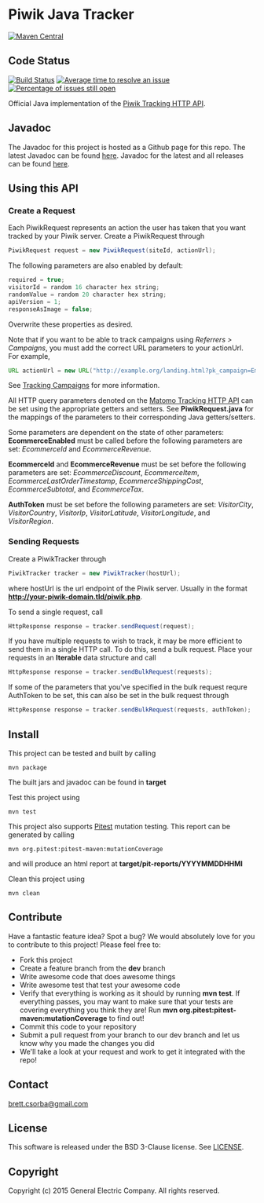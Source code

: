 Piwik Java Tracker
================
[![Maven Central](https://maven-badges.herokuapp.com/maven-central/org.piwik.java.tracking/piwik-java-tracker/badge.svg?style=flat)](https://maven-badges.herokuapp.com/maven-central/org.piwik.java.tracking/piwik-java-tracker)
## Code Status
[![Build Status](https://travis-ci.org/matomo-org/piwik-java-tracker.svg?branch=master)](https://travis-ci.org/matomo-org/piwik-java-tracker)<!--[![Coverage Status](https://coveralls.io/repos/piwik/piwik-java-tracker/badge.svg?branch=master&service=github)](https://coveralls.io/github/piwik/piwik-java-tracker?branch=master)-->
[![Average time to resolve an issue](http://isitmaintained.com/badge/resolution/matomo-org/piwik-java-tracker.svg)](http://isitmaintained.com/project/matomo-org/piwik-java-tracker "Average time to resolve an issue")
[![Percentage of issues still open](http://isitmaintained.com/badge/open/matomo-org/piwik-java-tracker.svg)](http://isitmaintained.com/project/matomo-org/piwik-java-tracker "Percentage of issues still open")

Official Java implementation of the [Piwik Tracking HTTP API](https://developer.matomo.org/api-reference/tracking-api).

## Javadoc
The Javadoc for this project is hosted as a Github page for this repo.  The latest Javadoc can be found [here](https://matomo-org.github.io/piwik-java-tracker/javadoc/HEAD/index.html).  Javadoc for the latest and all releases can be found [here](https://matomo-org.github.io/piwik-java-tracker/javadoc/index.html).

## Using this API
### Create a Request
Each PiwikRequest represents an action the user has taken that you want tracked by your Piwik server.  Create a PiwikRequest through
```java
PiwikRequest request = new PiwikRequest(siteId, actionUrl);
```

The following parameters are also enabled by default:

```java
required = true;
visitorId = random 16 character hex string;
randomValue = random 20 character hex string;
apiVersion = 1;
responseAsImage = false;
```

Overwrite these properties as desired.

Note that if you want to be able to track campaigns using <em>Referrers &gt; Campaigns</em>, you must add the correct URL parameters to your actionUrl.  For example, 
```java
URL actionUrl = new URL("http://example.org/landing.html?pk_campaign=Email-Nov2011&pk_kwd=LearnMore");
```
See [Tracking Campaigns](https://matomo.org/docs/tracking-campaigns/) for more information. 

All HTTP query parameters denoted on the [Matomo Tracking HTTP API](https://developer.matomo.org/api-reference/tracking-api) can be set using the appropriate getters and setters.  See <strong>PiwikRequest.java</strong> for the mappings of the parameters to their corresponding Java getters/setters.

Some parameters are dependent on the state of other parameters:
<strong>EcommerceEnabled</strong> must be called before the following parameters are set:  <em>EcommerceId</em> and <em>EcommerceRevenue</em>.

<strong>EcommerceId</strong> and <strong>EcommerceRevenue</strong> must be set before the following parameters are set:  <em>EcommerceDiscount</em>, <em>EcommerceItem</em>, <em>EcommerceLastOrderTimestamp</em>, <em>EcommerceShippingCost</em>, <em>EcommerceSubtotal</em>, and <em>EcommerceTax</em>.

<strong>AuthToken</strong> must be set before the following parameters are set:  <em>VisitorCity</em>, <em>VisitorCountry</em>, <em>VisitorIp</em>, <em>VisitorLatitude</em>, <em>VisitorLongitude</em>, and <em>VisitorRegion</em>.

### Sending Requests
Create a PiwikTracker through
```java
PiwikTracker tracker = new PiwikTracker(hostUrl);
```
where hostUrl is the url endpoint of the Piwik server.  Usually in the format <strong>http://your-piwik-domain.tld/piwik.php</strong>.

To send a single request, call
```java
HttpResponse response = tracker.sendRequest(request);
```

If you have multiple requests to wish to track, it may be more efficient to send them in a single HTTP call.  To do this, send a bulk request.  Place your requests in an <strong>Iterable</strong> data structure and call
```java
HttpResponse response = tracker.sendBulkRequest(requests);
```
If some of the parameters that you've specified in the bulk request requre AuthToken to be set, this can also be set in the bulk request through
```java
HttpResponse response = tracker.sendBulkRequest(requests, authToken);
```
## Install
This project can be tested and built by calling
```shell
mvn package
```
The built jars and javadoc can be found in <strong>target</strong>

Test this project using
```shell
mvn test
```

This project also supports [Pitest](http://pitest.org/) mutation testing.  This report can be generated by calling
```shell
mvn org.pitest:pitest-maven:mutationCoverage
```
and will produce an html report at <strong>target/pit-reports/YYYYMMDDHHMI</strong>

Clean this project using
```shell
mvn clean
```

## Contribute
Have a fantastic feature idea?  Spot a bug?  We would absolutely love for you to contribute to this project!  Please feel free to:
* Fork this project
* Create a feature branch from the <strong>dev</strong> branch
* Write awesome code that does awesome things
* Write awesome test that test your awesome code
* Verify that everything is working as it should by running <strong>mvn test</strong>.  If everything passes, you may want to make sure that your tests are covering everything you think they are!  Run <strong>mvn org.pitest:pitest-maven:mutationCoverage</strong> to find out!
* Commit this code to your repository
* Submit a pull request from your branch to our dev branch and let us know why you made the changes you did
* We'll take a look at your request and work to get it integrated with the repo!

## Contact
brett.csorba@gmail.com

## License
This software is released under the BSD 3-Clause license.  See [LICENSE](LICENSE).

## Copyright
Copyright (c) 2015 General Electric Company. All rights reserved.
